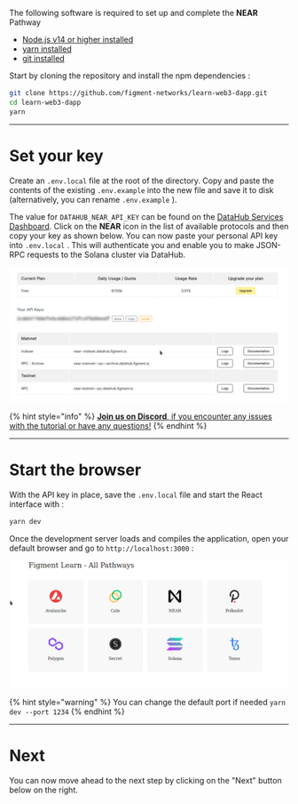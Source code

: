 The following software is required to set up and complete the **NEAR** Pathway

* [Node.js v14 or higher installed](https://nodejs.org/)
* [yarn installed](https://yarnpkg.com/getting-started/install)
* [git installed](https://git-scm.com/book/en/v2/Getting-Started-Installing-Git)

Start by cloning the repository and install the npm dependencies :

```bash
git clone https://github.com/figment-networks/learn-web3-dapp.git
cd learn-web3-dapp
yarn
```

---------------------------

# Set your key

Create an `.env.local` file at the root of the directory. Copy and paste the contents of the existing `.env.example` into the new file and save it to disk (alternatively, you can rename `.env.example` ).

The value for `DATAHUB_NEAR_API_KEY` can be found on the [DataHub Services Dashboard](https://datahub.figment.io/services/near). Click on the **NEAR** icon in the list of available protocols and then copy your key as shown below. You can now paste your personal API key into `.env.local` . This will authenticate you and enable you to make JSON-RPC requests to the Solana cluster via DataHub.

![](../../../.gitbook/assets/pathways/near/near-setup.gif)

{% hint style="info" %}
[**Join us on Discord**, if you encounter any issues with the tutorial or have any questions!](https://discord.gg/fszyM7K)
{% endhint %}

---------------------------

# Start the browser

With the API key in place, save the `.env.local` file and start the React interface with :

```bash
yarn dev
```

Once the development server loads and compiles the application, open your default browser and go to `http://localhost:3000` :

![](../../../.gitbook/assets/pathway-home.gif)

{% hint style="warning" %}
You can change the default port if needed `yarn dev --port 1234`
{% endhint %}

---------------------------

# Next

You can now move ahead to the next step by clicking on the "Next" button below on the right.
